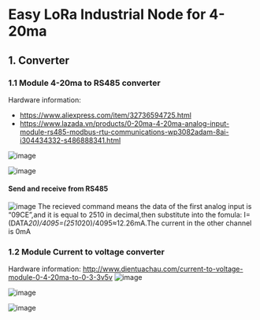 # Easy LoRa Industrial Node for 4-20ma

## 1. Converter
### 1.1 Module 4-20ma to RS485 converter
Hardware information: 
* https://www.aliexpress.com/item/32736594725.html
* https://www.lazada.vn/products/0-20ma-4-20ma-analog-input-module-rs485-modbus-rtu-communications-wp3082adam-8ai-i304434332-s486888341.html

![image](https://user-images.githubusercontent.com/29994971/64505016-90890080-d2fc-11e9-83a0-dcb3bcd4e04e.png)

![image](https://user-images.githubusercontent.com/29994971/64504498-12c3f580-d2fa-11e9-97cc-9775da124da0.png)

#### Send and receive from RS485
![image](https://user-images.githubusercontent.com/29994971/64511877-6725a000-d30f-11e9-8700-bedf2763ae49.png)
The recieved command means the data of the first analog input is “09CE”,and it is equal to 2510 in decimal,then substitute into the fomula: I=(DATA*20)/4095=(2510*20)/4095≈12.26mA.The current in the other channel is 0mA

### 1.2 Module Current to voltage converter
Hardware information: http://www.dientuachau.com/current-to-voltage-module-0-4-20ma-to-0-3-3v5v
![image](https://user-images.githubusercontent.com/29994971/64226457-ad42c400-cf09-11e9-8199-b91d53c3b105.png)

![image](https://user-images.githubusercontent.com/29994971/64226509-d9f6db80-cf09-11e9-8279-5d1831e3a89e.png)

![image](https://user-images.githubusercontent.com/29994971/64226563-19252c80-cf0a-11e9-9c66-d68068f57ac2.png)




